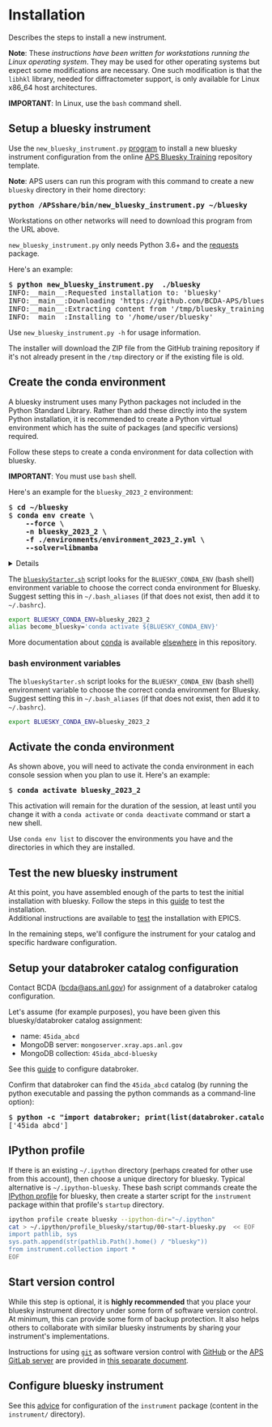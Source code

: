 # Installation

Describes the steps to install a new instrument.

**Note**:  These *instructions have been written for workstations running the
Linux operating system*.  They may be used for other operating systems but
expect some modifications are necessary.  One such modification is that the
`libhkl` library, needed for diffractometer support, is only available for Linux
x86_64 host architectures.

**IMPORTANT**: In Linux, use the `bash` command shell.

## Setup a bluesky instrument

Use the `new_bluesky_instrument.py`
[program](https://github.com/BCDA-APS/bluesky_training/blob/main/new_bluesky_instrument.py)
to install a new bluesky instrument configuration from the online [APS Bluesky
Training](https://github.com/BCDA-APS/bluesky_training) repository template.

**Note**: APS users can run this program with this command to create a new
`bluesky` directory in their home directory:

<pre>
<b>python /APSshare/bin/new_bluesky_instrument.py ~/bluesky</b>
</pre>

Workstations on other networks will need to download this program from the URL
above.

`new_bluesky_instrument.py` only needs Python 3.6+ and the
[requests](https://docs.python-requests.org/en/latest/index.html) package.

Here's an example:

<pre>
$ <b>python new_bluesky_instrument.py  ./bluesky</b>
INFO:__main__:Requested installation to: 'bluesky'
INFO:__main__:Downloading 'https://github.com/BCDA-APS/bluesky_training/archive/refs/heads/main.zip'
INFO:__main__:Extracting content from '/tmp/bluesky_training-main.zip'
INFO:__main__:Installing to '/home/user/bluesky'
</pre>

Use `new_bluesky_instrument.py -h` for usage information.

The installer will download the ZIP file from the GitHub training repository if
it's not already present in the `/tmp` directory or if the existing file is old.

## Create the conda environment

A bluesky instrument uses many Python packages not included in the Python
Standard Library.  Rather than add these directly into the system Python
installation, it is recommended to create a Python virtual environment which has
the suite of packages (and specific versions) required.

Follow these steps to create a conda environment for data collection with
bluesky.

**IMPORTANT**:  You must use `bash` shell.

Here's an example for the `bluesky_2023_2` environment:

<pre>
$ <b>cd ~/bluesky</b>
$ <b>conda env create \
    --force \
    -n bluesky_2023_2 \
    -f ./environments/environment_2023_2.yml \
    --solver=libmamba</b>
</pre>

<details>

In the commands above, a long command has been split over several lines to make
it clearer to read and also to take less screen width. We could enter the
<code>conda env</code> command all one one line.  These commands work the same
as the one above.

<pre>
$ <b>cd ~/bluesky</b>
$ <b>conda env create --force -n bluesky_2023_2 -f ./environments/environment_2023_2.yml --solver=libmamba</b>
</pre>

</details>

The [`blueskyStarter.sh`](../instrument/_directory_layout.rst) script looks for the
`BLUESKY_CONDA_ENV` (bash shell) environment variable to choose the correct
conda environment for Bluesky.  Suggest setting this in `~/.bash_aliases` (if
that does not exist, then add it to `~/.bashrc`).

```bash
export BLUESKY_CONDA_ENV=bluesky_2023_2
alias become_bluesky='conda activate ${BLUESKY_CONDA_ENV}'
```

More documentation about [conda](../reference/_conda_base.md) is available
[elsewhere](../instrument/_conda_environment.md) in this repository.

### bash environment variables

The `blueskyStarter.sh` script looks for the `BLUESKY_CONDA_ENV` (bash shell)
environment variable to choose the correct conda environment for Bluesky.
Suggest setting this in `~/.bash_aliases` (if that does not exist, then add it
to `~/.bashrc`).

```bash
export BLUESKY_CONDA_ENV=bluesky_2023_2
```

## Activate the conda environment

As shown above, you will need to activate the conda environment in each console
session when you plan to use it.  Here's an example:

<pre>
$ <b>conda activate bluesky_2023_2</b>
</pre>

This activation will remain for the duration of the session, at least until you
change it with a `conda activate` or `conda deactivate` command or start a new
shell.

Use `conda env list` to discover the environments you have and the directories
in which they are installed.

## Test the new bluesky instrument

At this point, you have assembled enough of the parts to test the initial
installation with bluesky. Follow the steps in this
[guide](./_test_new_instrument.md) to test the installation.  
Additional instructions are available to
[test](./_testing.md) the installation with EPICS.

In the remaining steps, we'll configure the instrument for your catalog and
specific hardware configuration.

## Setup your databroker catalog configuration

Contact BCDA (bcda@aps.anl.gov) for assignment of a databroker catalog
configuration.

Let's assume (for example purposes), you have been given this bluesky/databroker
catalog assignment:

- name: `45ida_abcd`
- MongoDB server: `mongoserver.xray.aps.anl.gov`
- MongoDB collection: `45ida_abcd-bluesky`

See this [guide](./_configure_databroker.md) to configure databroker.

Confirm that databroker can find the `45ida_abcd` catalog (by running the python
executable and passing the python commands as a command-line option):

<pre>
$ <b>python -c "import databroker; print(list(databroker.catalog))"</b>
['45ida_abcd']
</pre>

## IPython profile

If there is an existing `~/.ipython` directory (perhaps created for other use
from this account), then choose a unique directory for bluesky.  Typical
alternative is `~/.ipython-bluesky`.  These bash script commands create the
[IPython profile](https://ipython.readthedocs.io/en/stable/config/intro.html)
for bluesky, then create a starter script for the `instrument` package within
that profile's `startup` directory.

```bash
ipython profile create bluesky --ipython-dir="~/.ipython"
cat > ~/.ipython/profile_bluesky/startup/00-start-bluesky.py  << EOF
import pathlib, sys
sys.path.append(str(pathlib.Path().home() / "bluesky"))
from instrument.collection import *
EOF
```

## Start version control

While this step is optional, it is **highly recommended** that you place your
bluesky instrument directory under some form of software version control.  At
minimum, this can provide some form of backup protection.  It also helps others
to collaborate with similar bluesky instruments by sharing your instrument's
implementations.

Instructions for using [`git`](https://git-scm.com/) as software version control
with [GitHub](https://github.com/) or the
[APS GitLab server](https://git.aps.anl.gov/) are provided in
[this separate document](../reference/_git-help.rst).

## Configure bluesky instrument

See this [advice](./_configure_bluesky_instrument.md) for configuration of the
`instrument` package (content in the `instrument/` directory).
